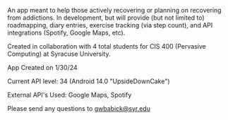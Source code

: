 An app meant to help those actively recovering or planning on recovering from addictions. In development, but will provide (but not limited to) roadmapping, diary entries, exercise tracking (via step count), and API integrations (Spotify, Google Maps, etc).

Created in collaboration with 4 total students for CIS 400 (Pervasive Computing) at Syracuse University.

App Created on 1/30/24

Current API level: 34 (Android 14.0 "UpsideDownCake")

External API's Used: Google Maps, Spotify

Please send any questions to gwbabick@syr.edu
